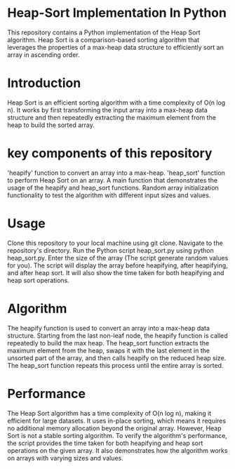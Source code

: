 # Heap-Sort Implementation In Python
This repository contains a Python implementation of the Heap Sort algorithm. Heap Sort is a comparison-based sorting algorithm that leverages the properties of a max-heap data structure to efficiently sort an array in ascending order.

# Introduction
Heap Sort is an efficient sorting algorithm with a time complexity of O(n log n). It works by first transforming the input array into a max-heap data structure and then repeatedly extracting the maximum element from the heap to build the sorted array.

# key components of this repository 
'heapify' function to convert an array into a max-heap.
'heap_sort' function to perform Heap Sort on an array.
A main function that demonstrates the usage of the heapify and heap_sort functions.
Random array initialization functionality to test the algorithm with different input sizes and values.

# Usage
Clone this repository to your local machine using git clone.
Navigate to the repository's directory.
Run the Python script heap_sort.py using python heap_sort.py.
Enter the size of the array (The script generate random values for you).
The script will display the array before heapifying, after heapifying, and after heap sort. It will also show the time taken for both heapifying and heap sort operations.

# Algorithm
The heapify function is used to convert an array into a max-heap data structure.
Starting from the last non-leaf node, the heapify function is called repeatedly to build the max heap.
The heap_sort function extracts the maximum element from the heap, swaps it with the last element in the unsorted part of the array, and then calls heapify on the reduced heap size.
The heap_sort function repeats this process until the entire array is sorted.

# Performance
The Heap Sort algorithm has a time complexity of O(n log n), making it efficient for large datasets. It uses in-place sorting, which means it requires no additional memory allocation beyond the original array. However, Heap Sort is not a stable sorting algorithm.
To verify the algorithm's performance, the script provides the time taken for both heapifying and heap sort operations on the given array. It also demonstrates how the algorithm works on arrays with varying sizes and values.
